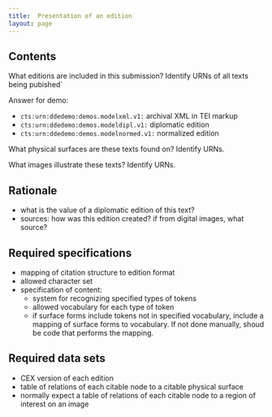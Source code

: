 ```yaml
---
title:  Presentation of an edition
layout: page
---
```



## Contents

What editions are included in this submission?  Identify URNs of all texts being pubished`

Answer for demo:

-  `cts:urn:ddedemo:demos.modelxml.v1:` archival XML in TEI markup
-  `cts:urn:ddedemo:demos.modeldipl.v1:` diplomatic edition
-  `cts:urn:ddedemo:demos.modelnormed.v1:` normalized edition


What physical surfaces are these texts found on?  Identify URNs.


What images illustrate these texts?  Identify URNs.


## Rationale

-   what is the value of a diplomatic edition of this text?
-   sources:  how was this edition created? if from digital images, what source?



## Required specifications

-   mapping of citation structure to edition format
-   allowed character set
-   specification of content:
    -   system for recognizing specified types of tokens
    -   allowed vocabulary for each type of token
    -   if surface forms include tokens not in specified vocabulary, include a mapping of surface forms to vocabulary.  If not done manually, shoud be code that performs the mapping.


## Required data sets

-   CEX version of each edition
-   table of relations of each citable node to a citable physical surface
-   normally expect a table of relations of each citable node to a region of interest on an image
